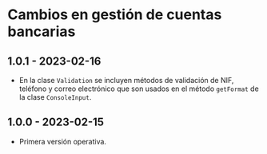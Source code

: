 # Cambios en gestión de cuentas bancarias

## 1.0.1 - 2023-02-16

- En la clase `Validation` se incluyen métodos de validación de NIF, teléfono y correo electrónico que son usados en el método `getFormat` de la clase `ConsoleInput`.  

## 1.0.0 - 2023-02-15

- Primera versión operativa.